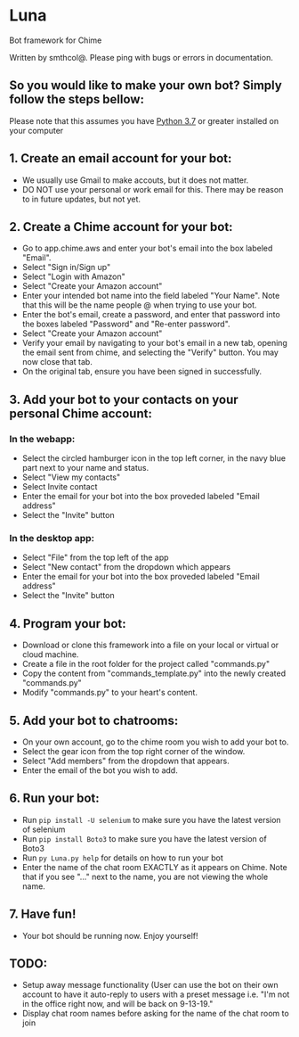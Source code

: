 # Luna

Bot framework for Chime

Written by smthcol@. Please ping with bugs or errors in documentation.

## So you would like to make your own bot? Simply follow the steps bellow:

Please note that this assumes you have [Python 3.7](https://www.python.org/downloads/) or greater installed on your computer

## 1. Create an email account for your bot:
* We usually use Gmail to make accouts, but it does not matter. 
* DO NOT use your personal or work email for this. There may be reason to in future updates, but not yet.

## 2. Create a Chime account for your bot:
* Go to app.chime.aws and enter your bot's email into the box labeled "Email". 
* Select "Sign in/Sign up"
* Select "Login with Amazon"
* Select "Create your Amazon account"
* Enter your intended bot name into the field labeled "Your Name". Note that this will be the name people @ when trying to use your bot.
* Enter the bot's email, create a password, and enter that password into the boxes labeled "Password" and "Re-enter password".
* Select "Create your Amazon account"
* Verify your email by navigating to your bot's email in a new tab, opening the email sent from chime, and selecting the "Verify" button. You may now close that tab.
* On the original tab, ensure you have been signed in successfully.

## 3. Add your bot to your contacts on your personal Chime account:
### In the webapp:
* Select the circled hamburger icon in the top left corner, in the navy blue part next to your name and status.
* Select "View my contacts"
* Select Invite contact
* Enter the email for your bot into the box proveded labeled "Email address"
* Select the "Invite" button
### In the desktop app:
* Select "File" from the top left of the app
* Select "New contact" from the dropdown which appears
* Enter the email for your bot into the box proveded labeled "Email address"
* Select the "Invite" button

## 4. Program your bot:
* Download or clone this framework into a file on your local or virtual or cloud machine.
* Create a file in the root folder for the project called "commands.py"
* Copy the content from "commands_template.py" into the newly created "commands.py"
* Modify "commands.py" to your heart's content.

## 5. Add your bot to chatrooms:
* On your own account, go to the chime room you wish to add your bot to.
* Select the gear icon from the top right corner of the window.
* Select "Add members" from the dropdown that appears.
* Enter the email of the bot you wish to add.

## 6. Run your bot:
* Run `pip install -U selenium` to make sure you have the latest version of selenium
* Run `pip install Boto3` to make sure you have the latest version of Boto3
* Run `py Luna.py help` for details on how to run your bot
* Enter the name of the chat room EXACTLY as it appears on Chime. Note that if you see "..." next to the name, you are not viewing the whole name.

## 7. Have fun!
* Your bot should be running now. Enjoy yourself!

## TODO:
* Setup away message functionality (User can use the bot on their own account to have it auto-reply to users with a preset message i.e. "I'm not in the office right now, and will be back on 9-13-19."
* Display chat room names before asking for the name of the chat room to join
